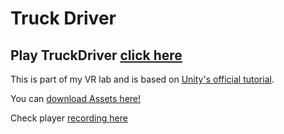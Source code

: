 # Truck Driver

## Play TruckDriver [click here](https://roysea.github.io/TruckDriver/Builds/index.html)

This is part of my VR lab and is based on [Unity's official tutorial](https://learn.unity.com/tutorial/set-up-your-first-project-in-unity?uv=2020.3&projectId=5caccdfbedbc2a3cef0efe63).


You can [download Assets here!]( https://connect-prd-cdn.unity.com/20210923/c709e76b-3e93-4140-8675-f694b9f04399/Prototype%201%20-%20Starter%20Files.zip)


Check player [recording here](https://github.com/roysea/TruckDriver/blob/main/Recordings/TruckDriver13h50m.mp4)
